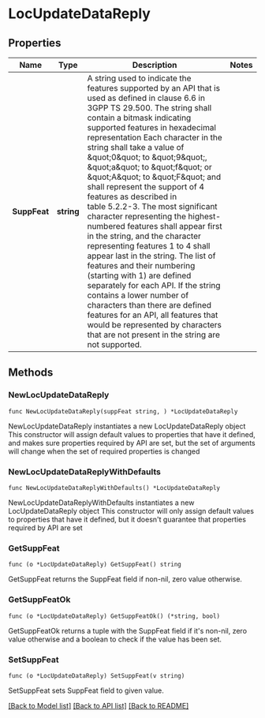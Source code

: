 # LocUpdateDataReply

## Properties

Name | Type | Description | Notes
------------ | ------------- | ------------- | -------------
**SuppFeat** | **string** | A string used to indicate the features supported by an API that is used as defined in clause  6.6 in 3GPP TS 29.500. The string shall contain a bitmask indicating supported features in  hexadecimal representation Each character in the string shall take a value of \&quot;0\&quot; to \&quot;9\&quot;,  \&quot;a\&quot; to \&quot;f\&quot; or \&quot;A\&quot; to \&quot;F\&quot; and shall represent the support of 4 features as described in  table 5.2.2-3. The most significant character representing the highest-numbered features shall  appear first in the string, and the character representing features 1 to 4 shall appear last  in the string. The list of features and their numbering (starting with 1) are defined  separately for each API. If the string contains a lower number of characters than there are  defined features for an API, all features that would be represented by characters that are not  present in the string are not supported.  | 

## Methods

### NewLocUpdateDataReply

`func NewLocUpdateDataReply(suppFeat string, ) *LocUpdateDataReply`

NewLocUpdateDataReply instantiates a new LocUpdateDataReply object
This constructor will assign default values to properties that have it defined,
and makes sure properties required by API are set, but the set of arguments
will change when the set of required properties is changed

### NewLocUpdateDataReplyWithDefaults

`func NewLocUpdateDataReplyWithDefaults() *LocUpdateDataReply`

NewLocUpdateDataReplyWithDefaults instantiates a new LocUpdateDataReply object
This constructor will only assign default values to properties that have it defined,
but it doesn't guarantee that properties required by API are set

### GetSuppFeat

`func (o *LocUpdateDataReply) GetSuppFeat() string`

GetSuppFeat returns the SuppFeat field if non-nil, zero value otherwise.

### GetSuppFeatOk

`func (o *LocUpdateDataReply) GetSuppFeatOk() (*string, bool)`

GetSuppFeatOk returns a tuple with the SuppFeat field if it's non-nil, zero value otherwise
and a boolean to check if the value has been set.

### SetSuppFeat

`func (o *LocUpdateDataReply) SetSuppFeat(v string)`

SetSuppFeat sets SuppFeat field to given value.



[[Back to Model list]](../README.md#documentation-for-models) [[Back to API list]](../README.md#documentation-for-api-endpoints) [[Back to README]](../README.md)


